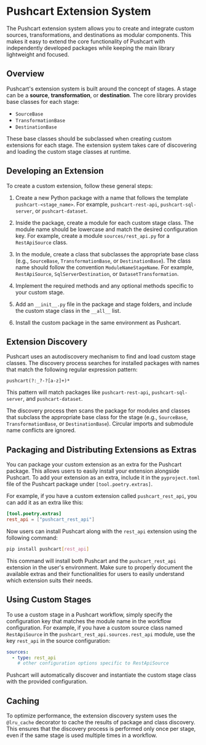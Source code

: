 # Pushcart Extension System

The Pushcart extension system allows you to create and integrate custom sources, transformations, and destinations as modular components. This makes it easy to extend the core functionality of Pushcart with independently developed packages while keeping the main library lightweight and focused.

## Overview

Pushcart's extension system is built around the concept of stages. A stage can be a **source**, **transformation**, or **destination**. The core library provides base classes for each stage:

- `SourceBase`
- `TransformationBase`
- `DestinationBase`

These base classes should be subclassed when creating custom extensions for each stage. The extension system takes care of discovering and loading the custom stage classes at runtime.

## Developing an Extension

To create a custom extension, follow these general steps:

1. Create a new Python package with a name that follows the template `pushcart-<stage_name>`. For example, `pushcart-rest-api`, `pushcart-sql-server`, or `pushcart-dataset`.

1. Inside the package, create a module for each custom stage class. The module name should be lowercase and match the desired configuration key. For example, create a module `sources/rest_api.py` for a `RestApiSource` class.

1. In the module, create a class that subclasses the appropriate base class (e.g., `SourceBase`, `TransformationBase`, or `DestinationBase`). The class name should follow the convention `ModuleNameStageName`. For example, `RestApiSource`, `SqlServerDestination`, or `DatasetTransformation`.

1. Implement the required methods and any optional methods specific to your custom stage.

1. Add an `__init__.py` file in the package and stage folders, and include the custom stage class in the `__all__` list.

1. Install the custom package in the same environment as Pushcart.

## Extension Discovery

Pushcart uses an autodiscovery mechanism to find and load custom stage classes. The discovery process searches for installed packages with names that match the following regular expression pattern:

```regex
pushcart(?:_?-?[a-z]+)*
```

This pattern will match packages like `pushcart-rest-api`, `pushcart-sql-server`, and `pushcart-dataset`.

The discovery process then scans the package for modules and classes that subclass the appropriate base class for the stage (e.g., `SourceBase`, `TransformationBase`, or `DestinationBase`). Circular imports and submodule name conflicts are ignored.

## Packaging and Distributing Extensions as Extras

You can package your custom extension as an extra for the Pushcart package. This allows users to easily install your extension alongside Pushcart. To add your extension as an extra, include it in the `pyproject.toml` file of the Pushcart package under `[tool.poetry.extras]`.

For example, if you have a custom extension called `pushcart_rest_api`, you can add it as an extra like this:

```toml
[tool.poetry.extras]
rest_api = ["pushcart_rest_api"]
```

Now users can install Pushcart along with the `rest_api` extension using the following command:

```bash
pip install pushcart[rest_api]
```

This command will install both Pushcart and the `pushcart_rest_api` extension in the user's environment. Make sure to properly document the available extras and their functionalities for users to easily understand which extension suits their needs.

## Using Custom Stages

To use a custom stage in a Pushcart workflow, simply specify the configuration key that matches the module name in the workflow configuration. For example, if you have a custom source class named `RestApiSource` in the `pushcart_rest_api.sources.rest_api` module, use the key `rest_api` in the source configuration:

```yaml
sources:
  - type: rest_api
    # other configuration options specific to RestApiSource
```

Pushcart will automatically discover and instantiate the custom stage class with the provided configuration.

## Caching

To optimize performance, the extension discovery system uses the `@lru_cache` decorator to cache the results of package and class discovery. This ensures that the discovery process is performed only once per stage, even if the same stage is used multiple times in a workflow.
